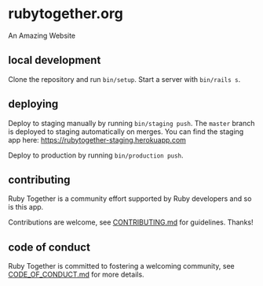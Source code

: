 # rubytogether.org
An Amazing Website
## local development

Clone the repository and run `bin/setup`. Start a server with `bin/rails s`.

## deploying

Deploy to staging manually by running `bin/staging push`.
The `master` branch is deployed to staging automatically on merges.
You can find the staging app here: https://rubytogether-staging.herokuapp.com

Deploy to production by running `bin/production push`.

## contributing

Ruby Together is a community effort
supported by Ruby developers
and so is this app.

Contributions are welcome, see [CONTRIBUTING.md][1] for guidelines. Thanks!

[1]: CONTRIBUTING.md

## code of conduct

Ruby Together is committed to fostering a welcoming community, see [CODE_OF_CONDUCT.md][2] for more details.

[2]: CODE_OF_CONDUCT.md
